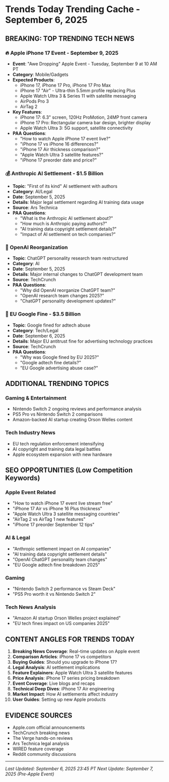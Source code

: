 # Trends Today Trending Cache - September 6, 2025

## BREAKING: TOP TRENDING TECH NEWS

### 🔥 Apple iPhone 17 Event - September 9, 2025
- **Event**: "Awe Dropping" Apple Event - Tuesday, September 9 at 10 AM PT
- **Category**: Mobile/Gadgets
- **Expected Products**:
  - iPhone 17, iPhone 17 Pro, iPhone 17 Pro Max
  - iPhone 17 "Air" - Ultra-thin 5.5mm profile replacing Plus
  - Apple Watch Ultra 3 & Series 11 with satellite messaging
  - AirPods Pro 3
  - AirTag 2
- **Key Features**:
  - iPhone 17: 6.3" screen, 120Hz ProMotion, 24MP front camera
  - iPhone 17 Pro: Rectangular camera bar design, brighter display
  - Apple Watch Ultra 3: 5G support, satellite connectivity
- **PAA Questions**:
  - "How to watch Apple iPhone 17 event live?"
  - "iPhone 17 vs iPhone 16 differences?"
  - "iPhone 17 Air thickness comparison?"
  - "Apple Watch Ultra 3 satellite features?"
  - "iPhone 17 preorder date and price?"

### 💰 Anthropic AI Settlement - $1.5 Billion
- **Topic**: "First of its kind" AI settlement with authors
- **Category**: AI/Legal
- **Date**: September 5, 2025
- **Details**: Major legal settlement regarding AI training data usage
- **Source**: Ars Technica
- **PAA Questions**:
  - "What is the Anthropic AI settlement about?"
  - "How much is Anthropic paying authors?"
  - "AI training data copyright settlement details?"
  - "Impact of AI settlement on tech companies?"

### 🤖 OpenAI Reorganization 
- **Topic**: ChatGPT personality research team restructured
- **Category**: AI
- **Date**: September 5, 2025
- **Details**: Major internal changes to ChatGPT development team
- **Source**: TechCrunch
- **PAA Questions**:
  - "Why did OpenAI reorganize ChatGPT team?"
  - "OpenAI research team changes 2025?"
  - "ChatGPT personality development updates?"

### 💸 EU Google Fine - $3.5 Billion
- **Topic**: Google fined for adtech abuse
- **Category**: Tech/Legal
- **Date**: September 6, 2025  
- **Details**: Major EU antitrust fine for advertising technology practices
- **Source**: TechCrunch
- **PAA Questions**:
  - "Why was Google fined by EU 2025?"
  - "Google adtech fine details?"
  - "EU Google advertising abuse case?"

## ADDITIONAL TRENDING TOPICS

### Gaming & Entertainment
- Nintendo Switch 2 ongoing reviews and performance analysis
- PS5 Pro vs Nintendo Switch 2 comparisons
- Amazon-backed AI startup creating Orson Welles content

### Tech Industry News
- EU tech regulation enforcement intensifying
- AI copyright and training data legal battles
- Apple ecosystem expansion with new hardware

## SEO OPPORTUNITIES (Low Competition Keywords)

### Apple Event Related
- "How to watch iPhone 17 event live stream free"
- "iPhone 17 Air vs iPhone 16 Plus thickness"
- "Apple Watch Ultra 3 satellite messaging countries"
- "AirTag 2 vs AirTag 1 new features"
- "iPhone 17 preorder September 12 tips"

### AI & Legal
- "Anthropic settlement impact on AI companies"
- "AI training data copyright settlement details"
- "OpenAI ChatGPT personality team changes"
- "EU Google adtech fine breakdown 2025"

### Gaming
- "Nintendo Switch 2 performance vs Steam Deck"
- "PS5 Pro worth it vs Nintendo Switch 2"

### Tech News Analysis
- "Amazon AI startup Orson Welles project explained"
- "EU tech fines impact on US companies 2025"

## CONTENT ANGLES FOR TRENDS TODAY

1. **Breaking News Coverage**: Real-time updates on Apple event
2. **Comparison Articles**: iPhone 17 vs competitors
3. **Buying Guides**: Should you upgrade to iPhone 17?
4. **Legal Analysis**: AI settlement implications
5. **Feature Explainers**: Apple Watch Ultra 3 satellite features
6. **Price Analysis**: iPhone 17 series pricing breakdown
7. **Event Coverage**: Live blogs and recaps
8. **Technical Deep Dives**: iPhone 17 Air engineering
9. **Market Impact**: How AI settlements affect industry
10. **User Guides**: Setting up new Apple products

## EVIDENCE SOURCES
- Apple.com official announcements
- TechCrunch breaking news
- The Verge hands-on reviews  
- Ars Technica legal analysis
- WIRED feature coverage
- Reddit community discussions

---
*Last Updated: September 6, 2025 23:45 PT*
*Next Update: September 7, 2025 (Pre-Apple Event)*